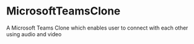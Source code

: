 # MicrosoftTeamsClone
A Microsoft Teams Clone which enables user to connect with each other using audio and video
